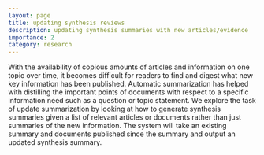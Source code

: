 ```yaml
---
layout: page
title: updating synthesis reviews
description: updating synthesis summaries with new articles/evidence
importance: 2
category: research
---
```


With the availability of copious amounts of articles and information on one topic over time, it becomes difficult for readers to find and digest what new key information has been published. Automatic summarization has helped with distilling the important points of documents with respect to a specific information need such as a question or topic statement. We explore the task of update summarization by looking at how to generate synthesis summaries given a list of relevant articles or documents rather than just summaries of the new information. The system will take an existing summary and documents published since the summary and output an updated synthesis summary.